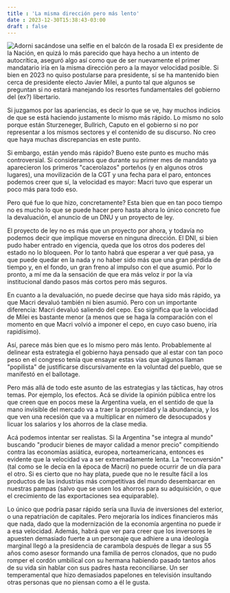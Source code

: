 ```yaml
---
title : 'La misma dirección pero más lento'
date : 2023-12-30T15:38:43-03:00
draft : false
---
```


![Adorni sacándose una selfie en el balcón de la rosada](/selfie-adorni-balcon-rosada.jpeg)
El ex presidente de la Nación, en quizá lo más parecido que haya hecho a un intento de
autocrítica, aseguró algo así como que de ser nuevamente el primer mandatario iría en la
misma dirección pero a la mayor velocidad posible. Si bien en 2023 no quiso postularse 
para presidente, sí se ha mantenido bien cerca de presidente electo Javier Milei, a punto
tal que algunos se preguntan si no estará manejando los resortes fundamentales del
gobierno del (ex?) libertario.

Si juzgamos por las apariencias, es decir lo que se ve, hay muchos indicios de que se
está haciendo justamente lo mismo más rápido. Lo mismo no solo porque están Sturzeneger,
Bullrich, Caputo en el gobierno si no por representar a los mismos sectores y el contenido
de su discurso. No creo que haya muchas discrepancias en este punto.

Si embargo, están yendo más rápido? Bueno este punto es mucho más controversial. Si
consideramos que durante su primer mes de mandato ya aparecieron los primeros
"cacerolazos" porteños (y en algunos otros lugares), una movilización de la CGT y una
fecha para el paro, entonces podemos creer que sí, la velocidad es mayor: Macri tuvo que
esperar un poco más para todo eso.

Pero qué fue lo que hizo, concretamente? Esta bien que en tan poco tiempo no es mucho lo
que se puede hacer pero hasta ahora lo único concreto fue la devaluación, el anuncio de un
DNU y un proyecto de ley.

El proyecto de ley no es más que un proyecto por ahora, y todavía no podemos decir que
implique moverse en ninguna dirección. El DNI, si bien pudo haber entrado en vigencia,
queda que los otros dos poderes del estado no lo bloqueen. Por lo tanto habrá que esperar
a ver qué pasa, ya que puede quedar en la nada y no haber sido más que una gran pérdida de
tiempo y, en el fondo, un gran freno al impulso con el que asumió. Por lo pronto, a mí me
da la sensación de que era más veloz ir por la vía institucional dando pasos más cortos
pero más seguros.

En cuanto a la devaluación, no puede decirse que haya sido más rápido, ya que Macri
devaluó también ni bien asumió. Pero con un importante diferencia: Macri devaluó saliendo
del cepo. Eso significa que la velocidad de Milei es bastante menor (a menos que se haga
la comparación con el momento en que Macri volvió a imponer el cepo, en cuyo caso bueno,
iría rapidísimo).

Así, parece más bien que es lo mismo pero más lento. Probablemente al delinear esta
estrategia el gobierno haya pensado que al estar con tan poco peso en el congreso tenía
que ensayar estas vías que algunos llaman "popilista" de justificarse discursivamente en
la voluntad del pueblo, que se manifestó en el ballotage.

Pero más allá de todo este asunto de las estrategias y las tácticas, hay otros temas. Por
ejemplo, los efectos. Acá se divide la opinión pública entre los que creen que en pocos
mese la Argentina vuela, en el sentido de que la mano invisible del mercado va a traer la
prosperidad y la abundancia, y los que ven una recesión que va a multiplicar en número de
desocupados y licuar los salarios y los ahorros de la clase media.

Acá podemos intentar ser realistas. Si la Argentina "se integra al mundo" buscando
"producir bienes de mayor calidad a menor precio" compitiendo contra las economías
asiática, europea, norteamericana, entonces es evidente que la velocidad va a ser
extremadamente lenta. La "reconversión" (tal como se le decía en la época de Macri) no
puede ocurrir de un día para el otro. Si es cierto que no hay plata, puede que no le
resulte fácil a los productos de las industrias más competitivas del mundo desembarcar en
nuestras pampas (salvo que se usen los ahorros para su adquisición, o que el crecimiento de
las exportaciones sea equiparable).

Lo único que podría pasar rápido sería una lluvia de inversiones del exterior, o una
repatriación de capitales. Pero mejoraría los índices financieros más que nada, dado que
la modernización de la economía argentina no puede ir a esa velocidad. Además, habrá que
ver para creer que los inversores le apuesten demasiado fuerte a un personaje que adhiere
a una ideología marginal llegó a la presidencia de carambola después de llegar a sus 55
años como asesor formando una familia de perros clonados, que no pudo romper el cordón
umbilical con su hermana habiendo pasado tantos años de su vida sin hablar con sus padres
hasta reconciliarse. Un ser temperamental que hizo demasiados papelones en televisión
insultando otras personas que no piensan como a él le gusta.
